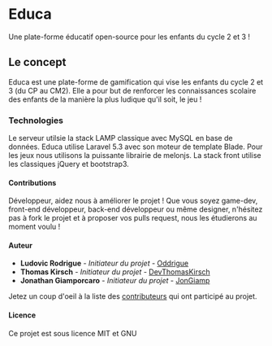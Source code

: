 # Educa

Une plate-forme éducatif open-source pour les enfants du cycle 2 et 3 !

## Le concept

Educa est une plate-forme de gamification qui vise les enfants du cycle 2 et 3 (du CP au CM2). Elle a pour but de renforcer les connaissances scolaire des enfants de la manière la plus ludique qu'il soit, le jeu !

### Technologies

Le serveur utilsie la stack LAMP classique avec MySQL en base de données. Educa utilise Laravel 5.3 avec son moteur de template Blade. Pour les jeux nous utilisons la puissante librairie de melonjs. La stack front utilise les classiques jQuery et bootstrap3.

#### Contributions

Développeur, aidez nous à améliorer le projet ! Que vous soyez game-dev, front-end développeur, back-end développeur ou même designer, n'hésitez pas à fork le projet et à proposer vos pulls request, nous les étudierons au moment voulu !

#### Auteur

* **Ludovic Rodrigue** - *Initiateur du projet* - [Oddrigue](https://github.com/Oddrigue)
* **Thomas Kirsch** - *Initiateur du projet* - [DevThomasKirsch](https://github.com/DevThomasKirsch)
* **Jonathan Giamporcaro** - *Initiateur du projet* - [JonGiamp](https://github.com/JonGiamp)

Jetez un coup d'oeil à la liste des [contributeurs](https://github.com/JonGiamp/Educa/graphs/contributors) qui ont participé au projet.

#### Licence

Ce projet est sous licence MIT et GNU
